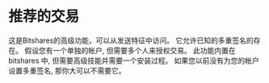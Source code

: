 # 推荐的交易

这是Bitshares的高级功能，可以从发送特征中访问。 它允许已知的多重签名的存在。 假设您有一个单独的帐户, 但需要多个人来授权交易。 此功能内置在 bitshares 中, 但需要高级技能并需要一个安装过程。 如果您以前没有为您的帐户设置多重签名, 那你大可以不需要它。